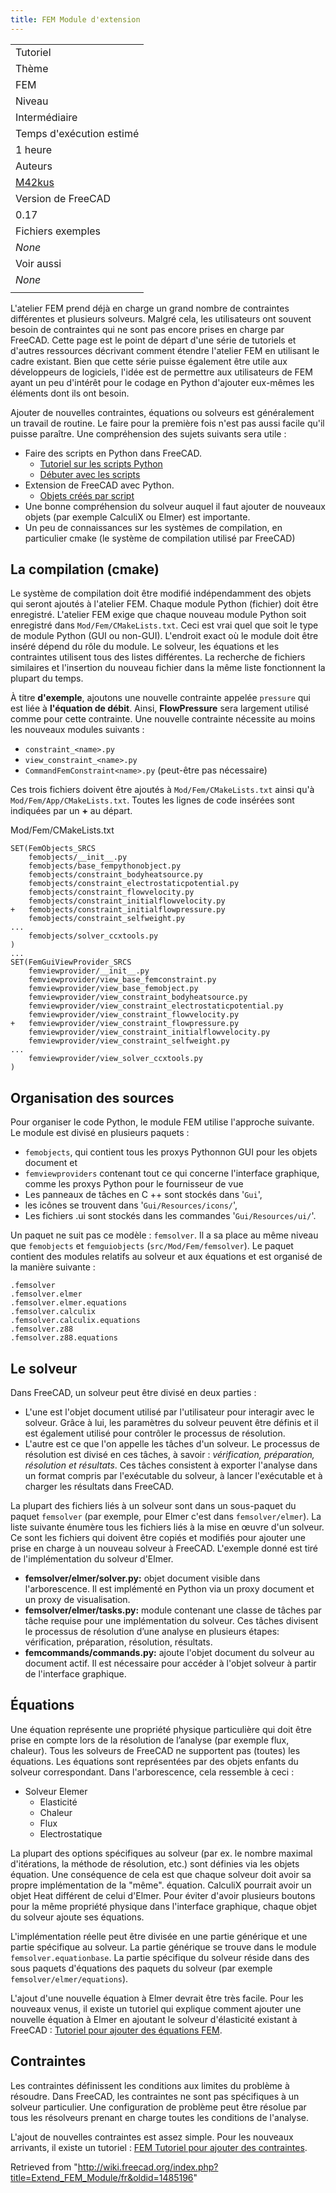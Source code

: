 ```yaml
---
title: FEM Module d'extension
---
```

|  |
| --- |
| Tutoriel |
| Thème |
| FEM |
| Niveau |
| Intermédiaire |
| Temps d'exécution estimé |
| 1 heure |
| Auteurs |
| [M42kus](/index.php?title=User:M42kus&action=edit&redlink=1 "User:M42kus (page does not exist)") |
| Version de FreeCAD |
| 0.17 |
| Fichiers exemples |
| *None* |
| Voir aussi |
| *None* |
|  |

L'atelier FEM prend déjà en charge un grand nombre de contraintes différentes et plusieurs solveurs. Malgré cela, les utilisateurs ont souvent besoin de contraintes qui ne sont pas encore prises en charge par FreeCAD. Cette page est le point de départ d'une série de tutoriels et d'autres ressources décrivant comment étendre l'atelier FEM en utilisant le cadre existant. Bien que cette série puisse également être utile aux développeurs de logiciels, l'idée est de permettre aux utilisateurs de FEM ayant un peu d'intérêt pour le codage en Python d'ajouter eux-mêmes les éléments dont ils ont besoin.

Ajouter de nouvelles contraintes, équations ou solveurs est généralement un travail de routine. Le faire pour la première fois n'est pas aussi facile qu'il puisse paraître. Une compréhension des sujets suivants sera utile :

* Faire des scripts en Python dans FreeCAD.
  + [Tutoriel sur les scripts Python](/Python_scripting_tutorial/fr "Python scripting tutorial/fr")
  + [Débuter avec les scripts](/FreeCAD_Scripting_Basics/fr "FreeCAD Scripting Basics/fr")
* Extension de FreeCAD avec Python.
  + [Objets créés par script](/Scripted_objects/fr "Scripted objects/fr")
* Une bonne compréhension du solveur auquel il faut ajouter de nouveaux objets (par exemple CalculiX ou Elmer) est importante.
* Un peu de connaissances sur les systèmes de compilation, en particulier cmake (le système de compilation utilisé par FreeCAD)

## La compilation (cmake)

Le système de compilation doit être modifié indépendamment des objets qui seront ajoutés à l'atelier FEM. Chaque module Python (fichier) doit être enregistré. L'atelier FEM exige que chaque nouveau module Python soit enregistré dans `Mod/Fem/CMakeLists.txt`. Ceci est vrai quel que soit le type de module Python (GUI ou non-GUI). L'endroit exact où le module doit être inséré dépend du rôle du module. Le solveur, les équations et les contraintes utilisent tous des listes différentes. La recherche de fichiers similaires et l'insertion du nouveau fichier dans la même liste fonctionnent la plupart du temps.

À titre **d'exemple**, ajoutons une nouvelle contrainte appelée `pressure` qui est liée à **l'équation de débit**. Ainsi, **FlowPressure** sera largement utilisé comme <name> pour cette contrainte. Une nouvelle contrainte nécessite au moins les nouveaux modules suivants :

* `constraint_<name>.py`
* `view_constraint_<name>.py`
* `CommandFemConstraint<name>.py` (peut-être pas nécessaire)

Ces trois fichiers doivent être ajoutés à `Mod/Fem/CMakeLists.txt` ainsi qu'à `Mod/Fem/App/CMakeLists.txt`. Toutes les lignes de code insérées sont indiquées par un **+** au départ.

Mod/Fem/CMakeLists.txt

```
SET(FemObjects_SRCS
    femobjects/__init__.py
    femobjects/base_fempythonobject.py
    femobjects/constraint_bodyheatsource.py
    femobjects/constraint_electrostaticpotential.py
    femobjects/constraint_flowvelocity.py
    femobjects/constraint_initialflowvelocity.py
+   femobjects/constraint_initialflowpressure.py
    femobjects/constraint_selfweight.py
...
    femobjects/solver_ccxtools.py
)
...
SET(FemGuiViewProvider_SRCS
    femviewprovider/__init__.py
    femviewprovider/view_base_femconstraint.py
    femviewprovider/view_base_femobject.py
    femviewprovider/view_constraint_bodyheatsource.py
    femviewprovider/view_constraint_electrostaticpotential.py
    femviewprovider/view_constraint_flowvelocity.py
+   femviewprovider/view_constraint_flowpressure.py
    femviewprovider/view_constraint_initialflowvelocity.py
    femviewprovider/view_constraint_selfweight.py
...
    femviewprovider/view_solver_ccxtools.py
)

```

## Organisation des sources

Pour organiser le code Python, le module FEM utilise l'approche suivante. Le module est divisé en plusieurs paquets :

* `femobjects`, qui contient tous les proxys Pythonnon GUI pour les objets document et
* `femviewproviders` contenant tout ce qui concerne l'interface graphique, comme les proxys Python pour le fournisseur de vue
* Les panneaux de tâches en C ++ sont stockés dans '`Gui`',
* les icônes se trouvent dans '`Gui/Resources/icons/`',
* Les fichiers .ui sont stockés dans les commandes '`Gui/Resources/ui/`'.

Un paquet ne suit pas ce modèle : `femsolver`. Il a sa place au même niveau que `femobjects` et `femguiobjects` (`src/Mod/Fem/femsolver`). Le paquet contient des modules relatifs au solveur et aux équations et est organisé de la manière suivante :

```
.femsolver
.femsolver.elmer
.femsolver.elmer.equations
.femsolver.calculix
.femsolver.calculix.equations
.femsolver.z88
.femsolver.z88.equations

```

## Le solveur

Dans FreeCAD, un solveur peut être divisé en deux parties :

* L'une est l'objet document utilisé par l'utilisateur pour interagir avec le solveur. Grâce à lui, les paramètres du solveur peuvent être définis et il est également utilisé pour contrôler le processus de résolution.
* L'autre est ce que l'on appelle les tâches d'un solveur. Le processus de résolution est divisé en ces tâches, à savoir : *vérification, préparation, résolution et résultats*. Ces tâches consistent à exporter l'analyse dans un format compris par l'exécutable du solveur, à lancer l'exécutable et à charger les résultats dans FreeCAD.

La plupart des fichiers liés à un solveur sont dans un sous-paquet du paquet `femsolver` (par exemple, pour Elmer c'est dans `femsolver/elmer`). La liste suivante énumère tous les fichiers liés à la mise en œuvre d'un solveur. Ce sont les fichiers qui doivent être copiés et modifiés pour ajouter une prise en charge à un nouveau solveur à FreeCAD. L'exemple donné est tiré de l'implémentation du solveur d'Elmer.

* **femsolver/elmer/solver.py:** objet document visible dans l'arborescence. Il est implémenté en Python via un proxy document et un proxy de visualisation.
* **femsolver/elmer/tasks.py:** module contenant une classe de tâches par tâche requise pour une implémentation du solveur. Ces tâches divisent le processus de résolution d’une analyse en plusieurs étapes: vérification, préparation, résolution, résultats.
* **femcommands/commands.py:** ajoute l'objet document du solveur au document actif. Il est nécessaire pour accéder à l'objet solveur à partir de l'interface graphique.

## Équations

Une équation représente une propriété physique particulière qui doit être prise en compte lors de la résolution de l’analyse (par exemple flux, chaleur). Tous les solveurs de FreeCAD ne supportent pas (toutes) les équations. Les équations sont représentées par des objets enfants du solveur correspondant. Dans l'arborescence, cela ressemble à ceci :

* Solveur Elemer
  + Elasticité
  + Chaleur
  + Flux
  + Electrostatique

La plupart des options spécifiques au solveur (par ex. le nombre maximal d'itérations, la méthode de résolution, etc.) sont définies via les objets équation. Une conséquence de cela est que chaque solveur doit avoir sa propre implémentation de la "même". équation. CalculiX pourrait avoir un objet Heat différent de celui d'Elmer. Pour éviter d'avoir plusieurs boutons pour la même propriété physique dans l'interface graphique, chaque objet du solveur ajoute ses équations.

L'implémentation réelle peut être divisée en une partie générique et une partie spécifique au solveur. La partie générique se trouve dans le module `femsolver.equationbase`. La partie spécifique du solveur réside dans des sous paquets d'équations des paquets du solveur (par exemple `femsolver/elmer/equations`).

L'ajout d'une nouvelle équation à Elmer devrait être très facile. Pour les nouveaux venus, il existe un tutoriel qui explique comment ajouter une nouvelle équation à Elmer en ajoutant le solveur d'élasticité existant à FreeCAD : [Tutoriel pour ajouter des équations FEM](/Add_FEM_Equation_Tutorial/fr "Add FEM Equation Tutorial/fr").

## Contraintes

Les contraintes définissent les conditions aux limites du problème à résoudre. Dans FreeCAD, les contraintes ne sont pas spécifiques à un solveur particulier. Une configuration de problème peut être résolue par tous les résolveurs prenant en charge toutes les conditions de l'analyse.

L'ajout de nouvelles contraintes est assez simple. Pour les nouveaux arrivants, il existe un tutoriel : [FEM Tutoriel pour ajouter des contraintes](/Add_FEM_Constraint_Tutorial/fr "Add FEM Constraint Tutorial/fr").

Retrieved from "<http://wiki.freecad.org/index.php?title=Extend_FEM_Module/fr&oldid=1485196>"